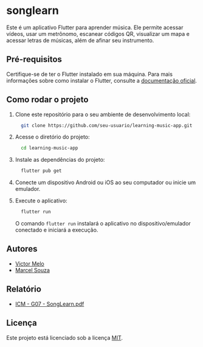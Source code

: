 # songlearn

Este é um aplicativo Flutter para aprender música. Ele permite acessar vídeos, usar um metrônomo, escanear códigos QR, visualizar um mapa e acessar letras de músicas, além de afinar seu instrumento.

## Pré-requisitos

Certifique-se de ter o Flutter instalado em sua máquina. Para mais informações sobre como instalar o Flutter, consulte a [documentação oficial](https://flutter.dev/docs/get-started/install).

## Como rodar o projeto

1. Clone este repositório para o seu ambiente de desenvolvimento local:
   ```bash
     git clone https://github.com/seu-usuario/learning-music-app.git
   ```
2. Acesse o diretório do projeto:
   ```bash
     cd learning-music-app
   ```
3. Instale as dependências do projeto:
   ```bash
     flutter pub get
   ```
4. Conecte um dispositivo Android ou iOS ao seu computador ou inicie um emulador.

5. Execute o aplicativo:
   ```bash
     flutter run
   ```
   O comando `flutter run` instalará o aplicativo no dispositivo/emulador conectado e iniciará a execução.

## Autores
 - [Victor Melo](https://github.com/vbmelo)
 - [Marcel Souza](https://github.com/MarcelSSouza)

## Relatório
  - [ICM - G07 - SongLearn.pdf](https://github.com/MarcelSSouza/songlearn/files/11730371/ICM.-.G07.-.SongLearn.pdf)

## Licença

Este projeto está licenciado sob a licença [MIT](https://opensource.org/licenses/MIT).

   
